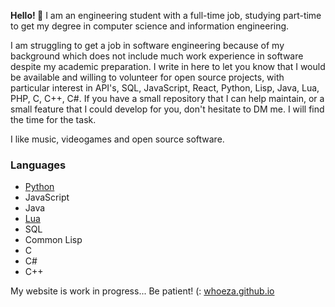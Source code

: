 **Hello! 👋** I am an engineering student with a full-time job, studying part-time to get my degree in computer science and information engineering.

I am struggling to get a job in software engineering because of my background which does not include much work experience in software despite my academic preparation.
I write in here to let you know that I would be available and willing to volunteer for open source projects, with particular interest in API's, SQL, JavaScript, React, Python, Lisp, Java, Lua, PHP, C, C++, C#.
If you have a small repository that I can help maintain, or a small feature that I could develop for you, don't hesitate to DM me. I will find the time for the task.

I like music, videogames and open source software.

### Languages
* [Python](https://github.com/Whoeza?tab=repositories&q&language=python)
* JavaScript
* Java
* [Lua](https://github.com/Whoeza?tab=repositories&q&language=lua)
* SQL
* Common Lisp
* C
* C#
* C++

My website is work in progress... Be patient! (: [whoeza.github.io](https://whoeza.github.io)
